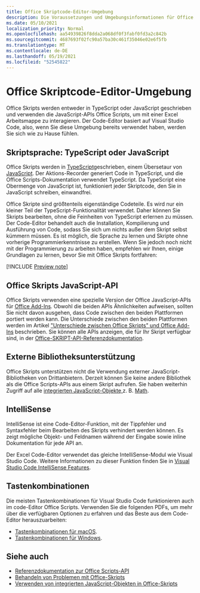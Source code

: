 ```yaml
---
title: Office Skriptcode-Editor-Umgebung
description: Die Voraussetzungen und Umgebungsinformationen für Office Skripts in Excel im Web.
ms.date: 05/10/2021
localization_priority: Normal
ms.openlocfilehash: aa54939826f8dda2a068df0f3fabf0fd3a2c842b
ms.sourcegitcommit: 4687693f02fc90a57ba30c461f35046e02e6f5fb
ms.translationtype: MT
ms.contentlocale: de-DE
ms.lasthandoff: 05/19/2021
ms.locfileid: "52545822"
---
```

# <a name="office-scripts-code-editor-environment"></a>Office Skriptcode-Editor-Umgebung

Office Skripts werden entweder in TypeScript oder JavaScript geschrieben und verwenden die JavaScript-APIs Office Scripts, um mit einer Excel Arbeitsmappe zu interagieren. Der Code-Editor basiert auf Visual Studio Code, also, wenn Sie diese Umgebung bereits verwendet haben, werden Sie sich wie zu Hause fühlen.

## <a name="scripting-language-typescript-or-javascript"></a>Skriptsprache: TypeScript oder JavaScript

Office Skripts werden in [TypeScript](https://www.typescriptlang.org/docs/home.html)geschrieben, einem Übersetaur von [JavaScript](https://developer.mozilla.org/docs/Web/JavaScript). Der Aktions-Recorder generiert Code in TypeScript, und die Office Scripts-Dokumentation verwendet TypeScript. Da TypeScript eine Obermenge von JavaScript ist, funktioniert jeder Skriptcode, den Sie in JavaScript schreiben, einwandfrei.

Office Skripte sind größtenteils eigenständige Codeteile. Es wird nur ein kleiner Teil der TypeScript-Funktionalität verwendet. Daher können Sie Skripts bearbeiten, ohne die Feinheiten von TypeScript erlernen zu müssen. Der Code-Editor behandelt auch die Installation, Kompilierung und Ausführung von Code, sodass Sie sich um nichts außer dem Skript selbst kümmern müssen. Es ist möglich, die Sprache zu lernen und Skripte ohne vorherige Programmierkenntnisse zu erstellen. Wenn Sie jedoch noch nicht mit der Programmierung zu arbeiten haben, empfehlen wir Ihnen, einige Grundlagen zu lernen, bevor Sie mit Office Skripts fortfahren:

[!INCLUDE [Preview note](../includes/coding-basics-references.md)]

## <a name="office-scripts-javascript-api"></a>Office Skripts JavaScript-API

Office Skripts verwenden eine spezielle Version der Office JavaScript-APIs für [Office Add-Ins](/office/dev/add-ins/overview/index). Obwohl die beiden APIs Ähnlichkeiten aufweisen, sollten Sie nicht davon ausgehen, dass Code zwischen den beiden Plattformen portiert werden kann. Die Unterschiede zwischen den beiden Plattformen werden im Artikel ["Unterschiede zwischen Office Skripts" und Office Add-Ins](../resources/add-ins-differences.md#apis) beschrieben. Sie können alle APIs anzeigen, die für Ihr Skript verfügbar sind, in der [Office-SKRIPT-API-Referenzdokumentation](/javascript/api/office-scripts/overview).

## <a name="external-library-support"></a>Externe Bibliotheksunterstützung

Office Skripts unterstützen nicht die Verwendung externer JavaScript-Bibliotheken von Drittanbietern. Derzeit können Sie keine andere Bibliothek als die Office Scripts-APIs aus einem Skript aufrufen. Sie haben weiterhin Zugriff auf alle [integrierten JavaScript-Objekte,](../develop/javascript-objects.md)z. B. [Math](https://developer.mozilla.org/docs/Web/JavaScript/Reference/Global_Objects/Math).

## <a name="intellisense"></a>IntelliSense

IntelliSense ist eine Code-Editor-Funktion, mit der Tippfehler und Syntaxfehler beim Bearbeiten des Skripts verhindert werden können. Es zeigt mögliche Objekt- und Feldnamen während der Eingabe sowie inline Dokumentation für jede API an.

Der Excel Code-Editor verwendet das gleiche IntelliSense-Modul wie Visual Studio Code. Weitere Informationen zu dieser Funktion finden Sie in [Visual Studio Code IntelliSense Features](https://code.visualstudio.com/docs/editor/intellisense#_intellisense-features).

## <a name="keyboard-shortcuts"></a>Tastenkombinationen

Die meisten Tastenkombinationen für Visual Studio Code funktionieren auch im code-Editor Office Scripts. Verwenden Sie die folgenden PDFs, um mehr über die verfügbaren Optionen zu erfahren und das Beste aus dem Code-Editor herauszuarbeiten:

- [Tastenkombinationen für macOS](https://code.visualstudio.com/shortcuts/keyboard-shortcuts-macos.pdf).
- [Tastenkombinationen für Windows](https://code.visualstudio.com/shortcuts/keyboard-shortcuts-windows.pdf).

## <a name="see-also"></a>Siehe auch

- [Referenzdokumentation zur Office Scripts-API](/javascript/api/office-scripts/overview)
- [Behandeln von Problemen mit Office-Skripts](../testing/troubleshooting.md)
- [Verwenden von integrierten JavaScript-Objekten in Office-Skripts](../develop/javascript-objects.md)
